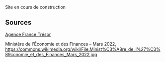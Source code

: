 Site en cours de construction

## Sources
[Agence France Trésor](https://www.aft.gouv.fr/fr)

Ministère de l'Économie et des Finances – Mars 2022, https://commons.wikimedia.org/wiki/File:Minist%C3%A8re_de_l%27%C3%89conomie_et_des_Finances_Mars_2022.jpg
